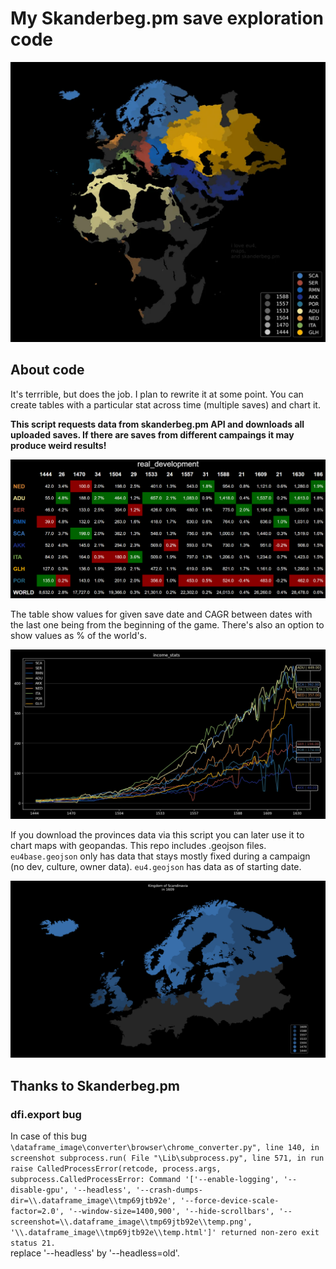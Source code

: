 # My Skanderbeg.pm save exploration code
![Expansion](assets/expansion_without_bg.png)
## About code
It's terrrible, but does the job. I plan to rewrite it at some point. You can create tables with a particular stat across time (multiple saves) and chart it.

<b>This script requests data from skanderbeg.pm API and downloads all uploaded saves. If there are saves from different campaings it may produce weird results!</b>


![Development](assets\real_development_by_1630.png)

The table show values for given save date and CAGR between dates with the last one being from the beginning of the game. There's also an option to show values as % of the world's.

![Income](assets\income_stats.jpg)

If you download the provinces data via this script you can later use it to chart maps with geopandas. This repo includes .geojson files. `eu4base.geojson` only has data that stays mostly fixed during a campaign (no dev, culture, owner data). `eu4.geojson` has data as of starting date.

![Scandinavia](assets\SCA_1609.png)


## Thanks to Skanderbeg.pm
### dfi.export bug
In case of this bug  
`\dataframe_image\converter\browser\chrome_converter.py", line 140, in screenshot
    subprocess.run(
  File "\Lib\subprocess.py", line 571, in run
    raise CalledProcessError(retcode, process.args,
subprocess.CalledProcessError: Command '['--enable-logging', '--disable-gpu', '--headless', '--crash-dumps-dir=\\.dataframe_image\\tmp69jtb92e', '--force-device-scale-factor=2.0', '--window-size=1400,900', '--hide-scrollbars', '--screenshot=\\.dataframe_image\\tmp69jtb92e\\temp.png', '\\.dataframe_image\\tmp69jtb92e\\temp.html']' returned non-zero exit status 21.`  
replace '--headless' by '--headless=old'.